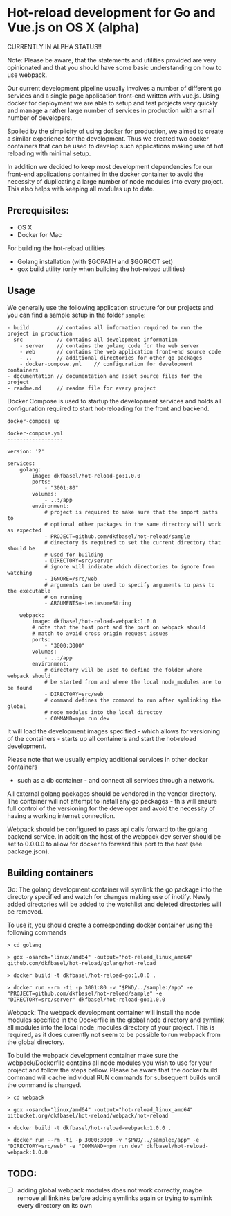 Hot-reload development for Go and Vue.js on OS X (alpha)
=======================================================

CURRENTLY IN ALPHA STATUS!!

Note: Please be aware, that the statements and utilities provided are very
opinionated and that you should have some basic understanding on how to use webpack.

Our current development pipeline usually involves a number of different go services
and a single page application front-end written with vue.js. Using docker for
deployment we are able to setup and test projects very quickly and manage a rather large number of services in production with a small number of developers.

Spoiled by the simplicity of using docker for production, we aimed to create a
similar experience for the development. Thus we created two docker containers that can be used to develop such applications making use of hot reloading with minimal setup.

In addition we decided to keep most development dependencies for our front-end
applications contained in the docker container to avoid the necessity of duplicating
a large number of node modules into every project. This also helps with keeping
all modules up to date.


Prerequisites:
--------------
- OS X
- Docker for Mac

For building the hot-reload utilities
- Golang installation (with $GOPATH and $GOROOT set)
- gox build utility (only when building the hot-reload utilities)


Usage
-----------------
We generally use the following application structure for our projects and you can
find a sample setup in the folder `sample`:

```
- build         // contains all information required to run the project in production
- src           // contains all development information
    - server    // contains the golang code for the web server
    - web       // contains the web application front-end source code
    - ..        // additional directories for other go packages
    - docker-compose.yml    // configuration for development containers
- documentation // documentation and asset source files for the project
- readme.md     // readme file for every project
```

Docker Compose is used to startup the development services and holds all
configuration required to start hot-reloading for the front and backend.

```
docker-compose up
```

```
docker-compose.yml
------------------

version: '2'

services:
    golang:
        image: dkfbasel/hot-reload-go:1.0.0
        ports:
            - "3001:80"
        volumes:
            - ..:/app
        environment:
            # project is required to make sure that the import paths to
            # optional other packages in the same directory will work as expected
            - PROJECT=github.com/dkfbasel/hot-reload/sample
            # directory is required to set the current directory that should be
            # used for building
            - DIRECTORY=src/server
            # ignore will indicate which directories to ignore from watching
            - IGNORE=/src/web
            # arguments can be used to specify arguments to pass to the executable
            # on running
            - ARGUMENTS=-test=someString

    webpack:
        image: dkfbasel/hot-reload-webpack:1.0.0
        # note that the host port and the port on webpack should
        # match to avoid cross origin request issues
        ports:
            - "3000:3000"
        volumes:
            - ..:/app
        environment:
            # directory will be used to define the folder where webpack should
            # be started from and where the local node_modules are to be found
            - DIRECTORY=src/web
            # command defines the command to run after symlinking the global
            # node modules into the local directoy
            - COMMAND=npm run dev

```

It will load the development images specified - which allows for versioning
of the containers - starts up all containers and start the hot-reload development.

Please note that we usually employ additional services in other docker containers
- such as a db container - and connect all services through a network.

All external golang packages should be vendored in the vendor directory. The
container will not attempt to install any go packages - this will ensure full
control of the versioning for the developer and avoid the necessity of having
a working internet connection.

Webpack should be configured to pass api calls forward to the golang backend
service. In addition the host of the webpack dev server should be set to 0.0.0.0
to allow for docker to forward this port to the host (see package.json).


Building containers
-------------------

Go: The golang development container will symlink the go package into the directory
specified and watch for changes making use of inotify. Newly added directories
will be added to the watchlist and deleted directories will be removed.

To use it, you should create a corresponding docker container using the
following commands

```
> cd golang

> gox -osarch="linux/amd64" -output="hot-reload_linux_amd64" github.com/dkfbasel/hot-reload/golang/hot-reload

> docker build -t dkfbasel/hot-reload-go:1.0.0 .

> docker run --rm -ti -p 3001:80 -v "$PWD/../sample:/app" -e "PROJECT=github.com/dkfbasel/hot-reload/sample" -e "DIRECTORY=src/server" dkfbasel/hot-reload-go:1.0.0
```

Webpack: The webpack development container will install the node modules specified in
the Dockerfile in the global node directory and symlink all modules into the
local node_modules directory of your project. This is required, as it does
currently not seem to be possible to run webpack from the global directory.

To build the webpack development container make sure the webpack/Dockerfile contains
all node modules you wish to use for your project and follow the steps bellow.
Please be aware that the docker build command will cache individual RUN commands
for subsequent builds until the command is changed.

```
> cd webpack

> gox -osarch="linux/amd64" -output="hot-reload_linux_amd64" bitbucket.org/dkfbasel/hot-reload/webpack/hot-reload

> docker build -t dkfbasel/hot-reload-webpack:1.0.0 .

> docker run --rm -ti -p 3000:3000 -v "$PWD/../sample:/app" -e "DIRECTORY=src/web" -e "COMMAND=npm run dev" dkfbasel/hot-reload-webpack:1.0.0

```


TODO:
----
- [ ] adding global webpack modules does not work correctly, maybe remove all linkinks before adding symlinks again or trying to symlink every directory on its own
